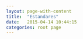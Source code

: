 ```yaml
---
layout: page-with-content
title:  "Estandares"
date:   2015-04-14 10:44:15
categories: root page
---
```

